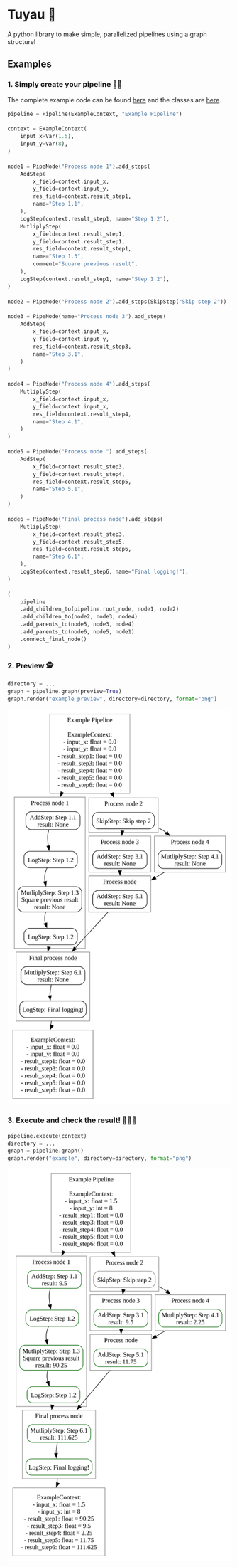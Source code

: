 # Tuyau 🚀

A python library to make simple, parallelized pipelines using a graph structure! 

## Examples

### 1. Simply create your pipeline 🧑‍💻

The complete example code can be found [here](./examples/example.py) and the classes are [here](./examples/example_utils.py).

```python
pipeline = Pipeline(ExampleContext, "Example Pipeline")

context = ExampleContext(
    input_x=Var(1.5),
    input_y=Var(8),
)

node1 = PipeNode("Process node 1").add_steps(
    AddStep(
        x_field=context.input_x,
        y_field=context.input_y,
        res_field=context.result_step1,
        name="Step 1.1",
    ),
    LogStep(context.result_step1, name="Step 1.2"),
    MutliplyStep(
        x_field=context.result_step1,
        y_field=context.result_step1,
        res_field=context.result_step1,
        name="Step 1.3",
        comment="Square previous result",
    ),
    LogStep(context.result_step1, name="Step 1.2"),
)

node2 = PipeNode("Process node 2").add_steps(SkipStep("Skip step 2"))

node3 = PipeNode(name="Process node 3").add_steps(
    AddStep(
        x_field=context.input_x,
        y_field=context.input_y,
        res_field=context.result_step3,
        name="Step 3.1",
    )
)

node4 = PipeNode("Process node 4").add_steps(
    MutliplyStep(
        x_field=context.input_x,
        y_field=context.input_x,
        res_field=context.result_step4,
        name="Step 4.1",
    )
)

node5 = PipeNode("Process node ").add_steps(
    AddStep(
        x_field=context.result_step3,
        y_field=context.result_step4,
        res_field=context.result_step5,
        name="Step 5.1",
    )
)

node6 = PipeNode("Final process node").add_steps(
    MutliplyStep(
        x_field=context.result_step3,
        y_field=context.result_step5,
        res_field=context.result_step6,
        name="Step 6.1",
    ),
    LogStep(context.result_step6, name="Final logging!"),
)

(
    pipeline
    .add_children_to(pipeline.root_node, node1, node2)
    .add_children_to(node2, node3, node4)
    .add_parents_to(node5, node3, node4)
    .add_parents_to(node6, node5, node1)
    .connect_final_node()
)
```

### 2. Preview 🕵️

```python
directory = ...
graph = pipeline.graph(preview=True)
graph.render("example_preview", directory=directory, format="png")
```

![example preview](./data/example_preview.svg)

### 3. Execute and check the result! 🎉🎉🎉

```python
pipeline.execute(context)
directory = ...
graph = pipeline.graph()
graph.render("example", directory=directory, format="png")
```

![example result](./data/example.svg)
